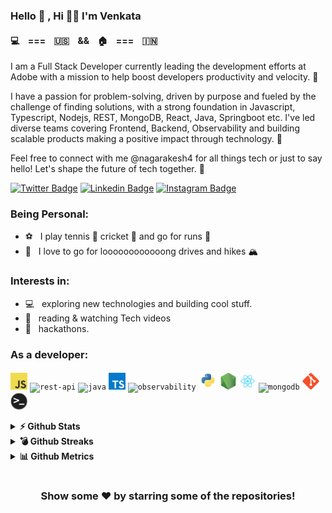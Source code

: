 ### Hello 👋 , Hi 🙏🏻 I'm Venkata
#### 💻&nbsp; &nbsp; ===&nbsp; &nbsp; 🇺🇸&nbsp; &nbsp; &&&nbsp; &nbsp; 🏠&nbsp; &nbsp; ===&nbsp; &nbsp; 🇮🇳

I am a Full Stack Developer currently leading the development efforts at Adobe with a mission to help boost developers productivity and velocity. 🚀

I have a passion for problem-solving, driven by purpose and fueled by the challenge of finding solutions, with a strong foundation in Javascript, Typescript, Nodejs, REST, MongoDB, React, Java, Springboot etc. I've led diverse teams covering Frontend, Backend, Observability and building scalable products making a positive impact through technology. 📡

Feel free to connect with me @nagarakesh4 for all things tech or just to say hello! Let's shape the future of tech together. 🌟

[![Twitter Badge](https://img.shields.io/badge/-Twitter-00acee?style=flat-square&logo=Twitter&logoColor=white)](https://twitter.com/nagarakesh4)
[![Linkedin Badge](https://img.shields.io/badge/-LinkedIn-0e76a8?style=flat-square&logo=Linkedin&logoColor=white)](https://www.linkedin.com/in/venkatabuddhiraju)
[![Instagram Badge](https://img.shields.io/badge/-Instagram-e4405f?style=flat-square&logo=Instagram&logoColor=white)](https://instagram.com/nagarakesh4/)


### Being Personal:

- ⚽ &nbsp; I play tennis 🎾 cricket 🏏 and go for runs 👟 
- 🚗 &nbsp; I love to go for loooooooooooong drives and hikes 🏔️

### Interests in:

- 💻 &nbsp; exploring new technologies and building cool stuff.
- 📰 &nbsp; reading & watching Tech videos
- 🤝 &nbsp; hackathons.

### As a developer:

<code><img height="27" src="https://raw.githubusercontent.com/github/explore/80688e429a7d4ef2fca1e82350fe8e3517d3494d/topics/javascript/javascript.png" title="javascript"></code>
<code><img height="27" src="https://www.univention.com/wp-content/uploads/2020/04/200416-rest-api.jpg" title="rest-api"></code>
<code><img height="27" src="https://1000logos.net/wp-content/uploads/2020/09/Java-Logo.png" title="java"></code>
<code><img height="27" src="https://raw.githubusercontent.com/github/explore/80688e429a7d4ef2fca1e82350fe8e3517d3494d/topics/typescript/typescript.png" title="typescript"></code>
<code><img height="27" src="https://seeklogo.com/images/O/opentelemetry-logo-2DC4F51D47-seeklogo.com.png" alt="observability" title="observability"></code>
<code><img height="30" src="https://raw.githubusercontent.com/github/explore/80688e429a7d4ef2fca1e82350fe8e3517d3494d/topics/python/python.png" title="python"></code>
<code><img height="27" src="https://raw.githubusercontent.com/github/explore/80688e429a7d4ef2fca1e82350fe8e3517d3494d/topics/nodejs/nodejs.png" title="nodejs"></code>
<code><img height="27" src="https://raw.githubusercontent.com/github/explore/80688e429a7d4ef2fca1e82350fe8e3517d3494d/topics/react/react.png" title="react"></code>
<code><img height="27" src="https://encrypted-tbn0.gstatic.com/images?q=tbn%3AANd9GcSTTzPAw-55ssm1Im594xYZ9eRQu2JylrkYLg&usqp=CAU" title="mongodb"></code>
<code><img height="27" src="https://raw.githubusercontent.com/devicons/devicon/master/icons/git/git-original.svg" title="git"></code>
<code><img height="27" src="https://raw.githubusercontent.com/github/explore/80688e429a7d4ef2fca1e82350fe8e3517d3494d/topics/terminal/terminal.png" alt="terminal" title="terminal"></code>

<details>
  <summary><b>⚡ Github Stats</b></summary>

  <br />
  <img height="180em" src="https://github-readme-stats.vercel.app/api?username=nagarakesh4&show_icons=true&hide_border=true&&count_private=true&include_all_commits=true" />
  <img height="180em" src="https://github-readme-stats.vercel.app/api/top-langs/?username=nagarakesh4&exclude_repo=KNN-Image-Classification&show_icons=true&hide_border=true&layout=compact&langs_count=8"/>
</details>

<details>
  <summary><b>💣 Github Streaks</b></summary>

  <br />
  <img height="180em" src="https://github-readme-streak-stats.herokuapp.com/?user=nagarakesh4&hide_border=true" />
</details>

<details>
  <summary><b>📊 Github Metrics</b></summary>

  <br />
  <img height="180em" src="https://metrics.lecoq.io/nagarakesh4" />
</details>

#

<div align="center">

### Show some ❤️ by starring some of the repositories!

</div>
